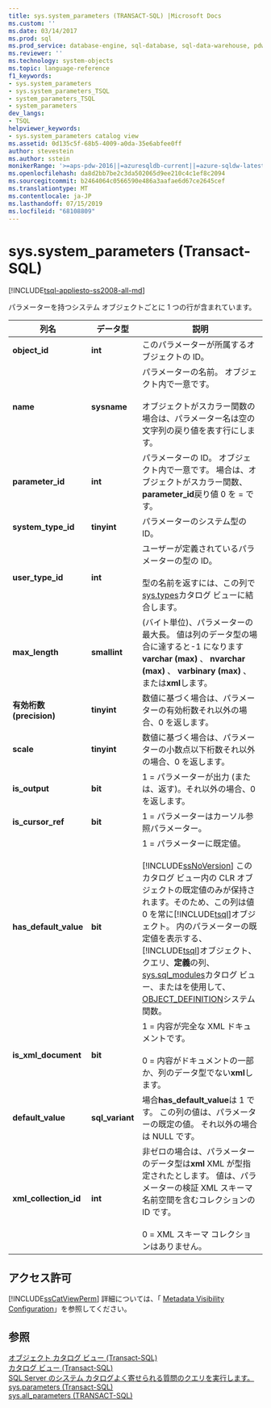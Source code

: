 ```yaml
---
title: sys.system_parameters (TRANSACT-SQL) |Microsoft Docs
ms.custom: ''
ms.date: 03/14/2017
ms.prod: sql
ms.prod_service: database-engine, sql-database, sql-data-warehouse, pdw
ms.reviewer: ''
ms.technology: system-objects
ms.topic: language-reference
f1_keywords:
- sys.system_parameters
- sys.system_parameters_TSQL
- system_parameters_TSQL
- system_parameters
dev_langs:
- TSQL
helpviewer_keywords:
- sys.system_parameters catalog view
ms.assetid: 0d135c5f-68b5-4009-a0da-35e6abfee0ff
author: stevestein
ms.author: sstein
monikerRange: '>=aps-pdw-2016||=azuresqldb-current||=azure-sqldw-latest||>=sql-server-2016||=sqlallproducts-allversions||>=sql-server-linux-2017||=azuresqldb-mi-current'
ms.openlocfilehash: da8d2bb7be2c3da502065d9ee210c4c1ef8c2094
ms.sourcegitcommit: b2464064c0566590e486a3aafae6d67ce2645cef
ms.translationtype: MT
ms.contentlocale: ja-JP
ms.lasthandoff: 07/15/2019
ms.locfileid: "68108809"
---
```

# <a name="syssystemparameters-transact-sql"></a>sys.system_parameters (Transact-SQL)
[!INCLUDE[tsql-appliesto-ss2008-all-md](../../includes/tsql-appliesto-ss2008-all-md.md)]

  パラメーターを持つシステム オブジェクトごとに 1 つの行が含まれています。  
  
|列名|データ型|説明|  
|-----------------|---------------|-----------------|  
|**object_id**|**int**|このパラメーターが所属するオブジェクトの ID。|  
|**name**|**sysname**|パラメーターの名前。 オブジェクト内で一意です。<br /><br /> オブジェクトがスカラー関数の場合は、パラメーター名は空の文字列の戻り値を表す行にします。|  
|**parameter_id**|**int**|パラメーターの ID。 オブジェクト内で一意です。 場合は、オブジェクトがスカラー関数、 **parameter_id**戻り値 0 を = です。|  
|**system_type_id**|**tinyint**|パラメーターのシステム型の ID。|  
|**user_type_id**|**int**|ユーザーが定義されているパラメーターの型の ID。<br /><br /> 型の名前を返すには、この列で [sys.types](../../relational-databases/system-catalog-views/sys-types-transact-sql.md)カタログ ビューに結合します。|  
|**max_length**|**smallint**|(バイト単位)、パラメーターの最大長。 値は列のデータ型の場合に達すると-1 になります**varchar (max)** 、 **nvarchar (max)** 、 **varbinary (max)** 、または**xml**します。|  
|**有効桁数 (precision)**|**tinyint**|数値に基づく場合は、パラメーターの有効桁数それ以外の場合、0 を返します。|  
|**scale**|**tinyint**|数値に基づく場合は、パラメーターの小数点以下桁数それ以外の場合、0 を返します。|  
|**is_output**|**bit**|1 = パラメーターが出力 (または、返す)。それ以外の場合、0 を返します。|  
|**is_cursor_ref**|**bit**|1 = パラメーターはカーソル参照パラメーター。|  
|**has_default_value**|**bit**|1 = パラメーターに既定値。<br /><br /> [!INCLUDE[ssNoVersion](../../includes/ssnoversion-md.md)] このカタログ ビュー内の CLR オブジェクトの既定値のみが保持されます。そのため、この列は値 0 を常に[!INCLUDE[tsql](../../includes/tsql-md.md)]オブジェクト。 内のパラメーターの既定値を表示する、[!INCLUDE[tsql](../../includes/tsql-md.md)]オブジェクト、クエリ、**定義**の列、 [sys.sql_modules](../../relational-databases/system-catalog-views/sys-sql-modules-transact-sql.md)カタログ ビュー、またはを使用して、 [OBJECT_DEFINITION](../../t-sql/functions/object-definition-transact-sql.md)システム関数。|  
|**is_xml_document**|**bit**|1 = 内容が完全な XML ドキュメントです。<br /><br /> 0 = 内容がドキュメントの一部か、列のデータ型でない**xml**します。|  
|**default_value**|**sql_variant**|場合**has_default_value**は 1 です。 この列の値は、パラメーターの既定の値。 それ以外の場合は NULL です。|  
|**xml_collection_id**|**int**|非ゼロの場合は、パラメーターのデータ型は**xml** XML が型指定されたとします。 値は、パラメーターの検証 XML スキーマ名前空間を含むコレクションの ID です。<br /><br /> 0 = XML スキーマ コレクションはありません。|  
  
## <a name="permissions"></a>アクセス許可  
 [!INCLUDE[ssCatViewPerm](../../includes/sscatviewperm-md.md)] 詳細については、「 [Metadata Visibility Configuration](../../relational-databases/security/metadata-visibility-configuration.md)」を参照してください。  
  
## <a name="see-also"></a>参照  
 [オブジェクト カタログ ビュー &#40;Transact-SQL&#41;](../../relational-databases/system-catalog-views/object-catalog-views-transact-sql.md)   
 [カタログ ビュー &#40;Transact-SQL&#41;](../../relational-databases/system-catalog-views/catalog-views-transact-sql.md)   
 [SQL Server のシステム カタログよく寄せられる質問のクエリを実行します。](../../relational-databases/system-catalog-views/querying-the-sql-server-system-catalog-faq.md)   
 [sys.parameters &#40;Transact-SQL&#41;](../../relational-databases/system-catalog-views/sys-parameters-transact-sql.md)   
 [sys.all_parameters &#40;TRANSACT-SQL&#41;](../../relational-databases/system-catalog-views/sys-all-parameters-transact-sql.md)  
  
  
